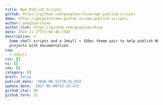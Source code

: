 ```yaml
---
title: Npm Publish Scripts
github: https://github.com/googlearchive/npm-publish-scripts
demo: https://googlechrome.github.io/npm-publish-scripts/
author: googlearchive
author_link: https://github.com/googlearchive
date: 2024-11-27T21:04:48.734Z
description: >-
  Some shell scripts and a Jekyll + JSDoc theme pair to help publish NPM
  projects with documentation.
ssg:
  - Jekyll
css: []
ui: []
cms: []
category: []
draft: false
publish_date: '2016-08-11T20:51:03Z'
update_date: '2017-05-08T23:15:47Z'
github_star: 40
github_fork: 15
---
```

